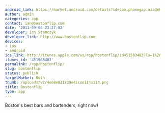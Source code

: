 ```yaml
---
android_link: https://market.android.com/details?id=com.phonegap.azadeh&feature=search_result
author: admin
categories: app
contact: ian@bostonflip.com
date: '2011-09-08 23:27:02'
developer: Ian Stanczyk
developer_link: http://www.bostonflip.com
devices: 
- ios
- android
ios_link: http://itunes.apple.com/us/app/bostonflip/id451503483?ls=1%26mt=8
itunes_id: '451503483'
permalink: /app/bostonflip/
slug: bostonflip
status: publish
targetMarket: Both
thumb: /uploads/v2/4e68e031739e4icon114x114.png
title: Bostonflip
type: app
---
```


Boston's best bars and bartenders, right now!